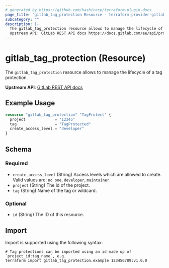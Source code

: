 ```yaml
---
# generated by https://github.com/hashicorp/terraform-plugin-docs
page_title: "gitlab_tag_protection Resource - terraform-provider-gitlab"
subcategory: ""
description: |-
  The gitlab_tag_protection resource allows to manage the lifecycle of a tag protection.
  Upstream API: GitLab REST API docs https://docs.gitlab.com/ee/api/protected_tags.html
---
```


# gitlab_tag_protection (Resource)

The `gitlab_tag_protection` resource allows to manage the lifecycle of a tag protection.

**Upstream API**: [GitLab REST API docs](https://docs.gitlab.com/ee/api/protected_tags.html)

## Example Usage

```terraform
resource "gitlab_tag_protection" "TagProtect" {
  project             = "12345"
  tag                 = "TagProtected"
  create_access_level = "developer"
}
```

<!-- schema generated by tfplugindocs -->
## Schema

### Required

- `create_access_level` (String) Access levels which are allowed to create. Valid values are: `no one`, `developer`, `maintainer`.
- `project` (String) The id of the project.
- `tag` (String) Name of the tag or wildcard.

### Optional

- `id` (String) The ID of this resource.

## Import

Import is supported using the following syntax:

```shell
# Tag protections can be imported using an id made up of `project_id:tag_name`, e.g.
terraform import gitlab_tag_protection.example 123456789:v1.0.0
```
